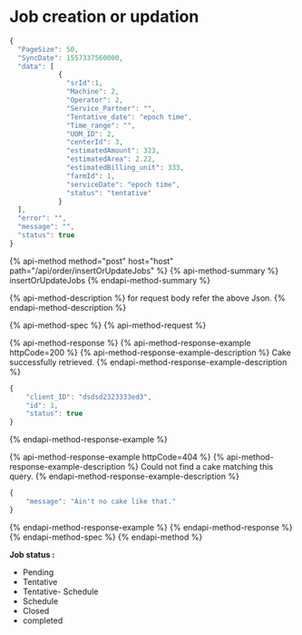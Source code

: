 # Job creation or updation

```javascript
{
  "PageSize": 50,
  "SyncDate": 1557337560000,
  "data": [
            {
              "srId":1,
              "Machine": 2,
              "Operator": 2,
              "Service_Partner": "",
              "Tentative_date": "epoch time",
              "Time_range": "",
              "UOM_ID": 2,
              "centerId": 3,
              "estimatedAmount": 323,
              "estimatedArea": 2.22,
              "estimatedBilling_unit": 333,
              "farmId": 1,
              "serviceDate": "epoch time",
              "status": "tentative"
            }
  ],
  "error": "",
  "message": "",
  "status": true
}
```

{% api-method method="post" host="host" path="/api/order/insertOrUpdateJobs" %}
{% api-method-summary %}
insertOrUpdateJobs
{% endapi-method-summary %}

{% api-method-description %}
for request body refer the above Json.
{% endapi-method-description %}

{% api-method-spec %}
{% api-method-request %}

{% api-method-response %}
{% api-method-response-example httpCode=200 %}
{% api-method-response-example-description %}
Cake successfully retrieved.
{% endapi-method-response-example-description %}

```javascript
{
    "client_ID": "dsdsd2323333ed3",
    "id": 1,
    "status": true
}
```
{% endapi-method-response-example %}

{% api-method-response-example httpCode=404 %}
{% api-method-response-example-description %}
Could not find a cake matching this query.
{% endapi-method-response-example-description %}

```javascript
{
    "message": "Ain't no cake like that."
}
```
{% endapi-method-response-example %}
{% endapi-method-response %}
{% endapi-method-spec %}
{% endapi-method %}



**Job status :**

* Pending
* Tentative
* Tentative- Schedule
* Schedule
* Closed
* completed



